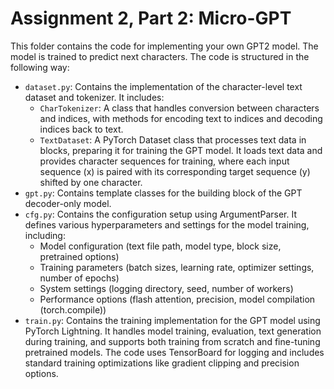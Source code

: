 # Assignment 2, Part 2: Micro-GPT

This folder contains the code for implementing your own GPT2 model. The model is trained to predict next characters. The code is structured in the following way:

* `dataset.py`: Contains the implementation of the character-level text dataset and tokenizer. It includes:
  - `CharTokenizer`: A class that handles conversion between characters and indices, with methods for encoding text to indices and decoding indices back to text.
  - `TextDataset`: A PyTorch Dataset class that processes text data in blocks, preparing it for training the GPT model. It loads text data and provides character sequences for training, where each input sequence (x) is paired with its corresponding target sequence (y) shifted by one character.
* `gpt.py`: Contains template classes for the building block of the GPT decoder-only model.
* `cfg.py`: Contains the configuration setup using ArgumentParser. It defines various hyperparameters and settings for the model training, including:
  - Model configuration (text file path, model type, block size, pretrained options)
  - Training parameters (batch sizes, learning rate, optimizer settings, number of epochs)
  - System settings (logging directory, seed, number of workers)
  - Performance options (flash attention, precision, model compilation (torch.compile))
* `train.py`: Contains the training implementation for the GPT model using PyTorch Lightning. It handles model training, evaluation, text generation during training, and supports both training from scratch and fine-tuning pretrained models. The code uses TensorBoard for logging and includes standard training optimizations like gradient clipping and precision options.


